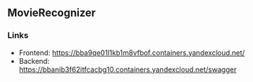 ## MovieRecognizer

### Links

- Frontend: https://bba9qe01l1kb1m8vfbof.containers.yandexcloud.net/
- Backend: https://bbanib3f62itfcacbg10.containers.yandexcloud.net/swagger